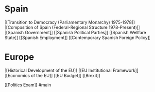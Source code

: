 # Spain
[[Transition to Democracy (Parliamentary Monarchy) 1975-1978]]
[[Composition of Spain (Federal-Regional Structure 1978-Present)]]
[[Spanish Government]]
[[Spanish Political Parties]]
[[Spanish Wellfare State]]
[[Spanish Employment]]
[[Contemporary Spanish Foreign Policy]]
# Europe
[[Historical Development of the EU]]
[[EU Institutional Framework]]
[[Economics of the EU]]
[[EU Budget]]
[[Brexit]]

[[Politics Exam]]
#main 